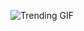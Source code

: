 
<!-- GIF_SECTION -->
![Trending GIF](https://media1.giphy.com/media/v1.Y2lkPThiYjIxNzcyZWZtYzV3bjd1eHltYnVwZGVqMDJrZnAxNzU5dDQ0M3k3bmhqZXl2OCZlcD12MV9naWZzX3NlYXJjaCZjdD1n/KwMYzlxpfL3OZikB2Q/giphy.gif)
<!-- END_GIF_SECTION -->
